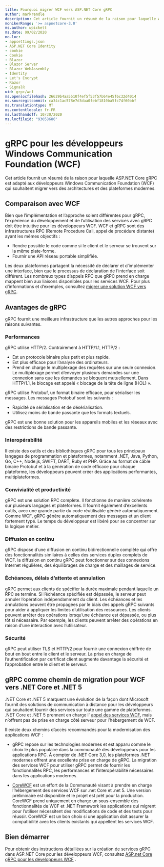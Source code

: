 ```yaml
---
title: Pourquoi migrer WCF vers ASP.NET Core gRPC
author: markrendle
description: Cet article fournit un résumé de la raison pour laquelle ASP.NET Core gRPC est adapté aux développeurs Windows Communication Foundation (WCF) qui souhaitent migrer vers des architectures et des plateformes modernes.
monikerRange: '>= aspnetcore-3.0'
ms.author: wpickett
ms.date: 09/02/2020
no-loc:
- appsettings.json
- ASP.NET Core Identity
- cookie
- Cookie
- Blazor
- Blazor Server
- Blazor WebAssembly
- Identity
- Let's Encrypt
- Razor
- SignalR
uid: grpc/wcf
ms.openlocfilehash: 26629b4aa5510f4ef5f53f57b64e45f6c32d4014
ms.sourcegitcommit: ca34c1ac578e7d3daa0febf1810ba5fc74f60bbf
ms.translationtype: MT
ms.contentlocale: fr-FR
ms.lasthandoff: 10/30/2020
ms.locfileid: "93058686"
---
```

# <a name="grpc-for-windows-communication-foundation-wcf-developers"></a>gRPC pour les développeurs Windows Communication Foundation (WCF)

Cet article fournit un résumé de la raison pour laquelle ASP.NET Core gRPC est adapté aux développeurs Windows Communication Foundation (WCF) qui souhaitent migrer vers des architectures et des plateformes modernes.

## <a name="comparison-to-wcf"></a>Comparaison avec WCF

Bien que l’implémentation et l’approche soient différentes pour gRPC, l’expérience du développement et de l’utilisation des services avec gRPC doit être intuitive pour les développeurs WCF. WCF et gRPC sont des infrastructures RPC (Remote Procedure Call, appel de procédure distante) ayant les mêmes objectifs :

* Rendre possible le code comme si le client et le serveur se trouvent sur la même plate-forme.
* Fournir une API réseau portable simplifiée.

Les deux plateformes partagent la nécessité de déclarer et d’implémenter une interface, bien que le processus de déclaration de l’interface soit différent. Les nombreux types d’appels RPC que gRPC prend en charge mappent bien aux liaisons disponibles pour les services WCF. Pour plus d’informations et d’exemples, consultez [migrer une solution WCF vers gRPC](/dotnet/architecture/grpc-for-wcf-developers/migrate-wcf-to-grpc).

## <a name="benefits-of-grpc"></a>Avantages de gRPC

gRPC fournit une meilleure infrastructure que les autres approches pour les raisons suivantes.

### <a name="performance"></a>Performances

gRPC utilise HTTP/2. Contrairement à HTTP/1.1, HTTP/2 :

* Est un protocole binaire plus petit et plus rapide.
* Est plus efficace pour l’analyse des ordinateurs.
* Prend en charge le multiplexage des requêtes sur une seule connexion. Le multiplexage permet d’envoyer plusieurs demandes sur une connexion sans que les demandes se bloquent mutuellement. Dans HTTP/1.1, le blocage est appelé « blocage de la tête de ligne (HOL) ».

gRPC utilise Protobuf, un format binaire efficace, pour sérialiser les messages. Les messages Protobuf sont les suivants :
* Rapidité de sérialisation et de désérialisation.
* Utilisez moins de bande passante que les formats textuels. 

gRPC est une bonne solution pour les appareils mobiles et les réseaux avec des restrictions de bande passante.

### <a name="interoperability"></a>Interopérabilité

Il existe des outils et des bibliothèques gRPC pour tous les principaux langages de programmation et plateformes, notamment .NET, Java, Python, Go, C++, Node.js, SWIFT, DART, Ruby et PHP. Grâce au format de câble binaire Protobuf et à la génération de code efficace pour chaque plateforme, les développeurs peuvent créer des applications performantes, multiplateformes.

### <a name="usability-and-productivity"></a>Convivialité et productivité

gRPC est une solution RPC complète. Il fonctionne de manière cohérente sur plusieurs langages et plateformes. Il fournit également d’excellents outils, avec une grande partie du code réutilisable généré automatiquement. Comme WCF, gRPC génère automatiquement des messages et un client fortement typé. Le temps du développeur est libéré pour se concentrer sur la logique métier.

### <a name="streaming"></a>Diffusion en continu

gRPC dispose d’une diffusion en continu bidirectionnelle complète qui offre des fonctionnalités similaires à celles des services duplex complets de WCF. la diffusion en continu gRPC peut fonctionner sur des connexions Internet régulières, des équilibrages de charge et des maillages de service.

### <a name="deadlines-timeouts-and-cancellation"></a>Échéances, délais d’attente et annulation

gRPC permet aux clients de spécifier la durée maximale pendant laquelle un RPC se termine. Si l’échéance spécifiée est dépassée, le serveur peut annuler l’opération indépendamment du client. Les échéances et les annulations peuvent être propagées par le biais des appels gRPC suivants pour aider à appliquer les limites d’utilisation des ressources. Les clients peuvent arrêter des opérations lorsqu’une échéance est dépassée, ou plus tôt si nécessaire. Par exemple, les clients peuvent arrêter des opérations en raison d’une interaction avec l’utilisateur.

### <a name="security"></a>Sécurité

gRPC peut utiliser TLS et HTTP/2 pour fournir une connexion chiffrée de bout en bout entre le client et le serveur. La prise en charge de l’authentification par certificat client augmente davantage la sécurité et l’approbation entre le client et le serveur.

## <a name="grpc-as-a-migration-path-for-wcf-to-net-core-and-net-5"></a>gRPC comme chemin de migration pour WCF vers .NET Core et .NET 5

.NET Core et .NET 5 marquent une évolution de la façon dont Microsoft fournit des solutions de communication à distance pour les développeurs qui souhaitent fournir des services sur toute une gamme de plateformes. .NET Core et .NET 5 prennent en charge l' [appel des services WCF](/dotnet/core/additional-tools/wcf-web-service-reference-guide), mais n’offrent pas de prise en charge côté serveur pour l’hébergement de WCF.

Il existe deux chemins d’accès recommandés pour la modernisation des applications WCF :

* gRPC repose sur les technologies modernes et est apparu comme le choix le plus populaire dans la communauté des développeurs pour les applications RPC. À compter de .NET Core 3,0, les plateformes .NET modernes offrent une excellente prise en charge de gRPC. La migration des services WCF pour utiliser gRPC permet de fournir les fonctionnalités RPC, les performances et l’interopérabilité nécessaires dans les applications modernes.

* [CoreWCF](https://github.com/CoreWCF/CoreWCF) est un effort de la Communauté visant à prendre en charge l’hébergement des services WCF sur .net Core et .net 5. Une version préliminaire est disponible et le projet est prêt pour la production. CoreWCF prend uniquement en charge un sous-ensemble des fonctionnalités de WCF et .NET Framework les applications qui migrent pour l’utiliser nécessitent des modifications de code et des tests pour réussir. CoreWCF est un bon choix si une application doit assurer la compatibilité avec les clients existants qui appellent les services WCF.

## <a name="get-started"></a>Bien démarrer

Pour obtenir des instructions détaillées sur la création de services gRPC dans ASP.NET Core pour les développeurs WCF, consultez [ASP.net Core gRPC pour les développeurs WCF](/dotnet/architecture/grpc-for-wcf-developers) .
